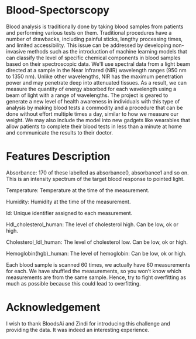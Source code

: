 # Blood-Spectorscopy
Blood analysis is traditionally done by taking blood samples from patients and performing various tests on them. Traditional procedures have a number of drawbacks, including painful sticks, lengthy processing times, and limited accessibility. This issue can be addressed by developing non-invasive methods such as the introduction of machine learning models that can classify the level of specific chemical components in blood samples based on their spectroscopic data. We'll use spectral data from a light beam directed at a sample in the Near Infrared (NIR) wavelength ranges (950 nm to 1350 nm). Unlike other wavelengths, NIR has the maximum penetration power and may penetrate deep into attenuated tissues. As a result, we can measure the quantity of energy absorbed for each wavelength using a beam of light with a range of wavelengths. The project is geared to generate a new level of health awareness in individuals with this type of analysis by making blood tests a commodity and a procedure that can be done without effort multiple times a day, similar to how we measure our weight. We may also include the model into new gadgets like wearables that allow patients to complete their blood tests in less than a minute at home and communicate the results to their doctor.

# Features Description
Absorbance: 170 of these labelled as absorbance0, absorbance1 and so on. This is an intensity spectrum of the target blood response to pointed light. 

Temperature: Temperature at the time of the measurement.

Humidity: Humidity at the time of the measurement.

Id: Unique identifier assigned to each measurement.

Hdl_cholesterol_human: The level of cholesterol high. Can be low, ok or high.

Cholesterol_ldl_human: The level of cholesterol low. Can be low, ok or high.

Hemoglobin(hgb)_human: The level of hemoglobin: Can be low, ok or high.

Each blood sample is scanned 60 times, we actually have 60 measurements for each. We have shuffled the measurements, so you won’t know which measurements are from the same sample. Hence, try to fight overfitting as much as possible because this could lead to overfitting.

# Acknowledgement
I wish to thank BloodsAi and Zindi for introducing this challenge and providing the data. It was indeed an interesting experience. 

